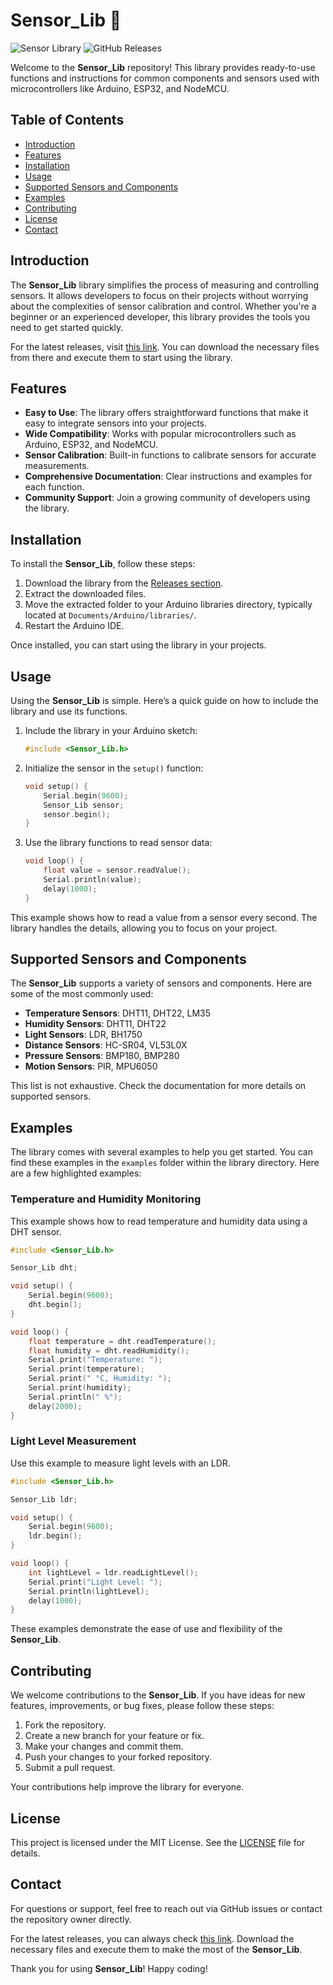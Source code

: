 # Sensor_Lib 📡

![Sensor Library](https://img.shields.io/badge/Sensor_Lib-v1.0.0-brightgreen.svg)
![GitHub Releases](https://img.shields.io/badge/Releases-latest-blue.svg)

Welcome to the **Sensor_Lib** repository! This library provides ready-to-use functions and instructions for common components and sensors used with microcontrollers like Arduino, ESP32, and NodeMCU. 

## Table of Contents

- [Introduction](#introduction)
- [Features](#features)
- [Installation](#installation)
- [Usage](#usage)
- [Supported Sensors and Components](#supported-sensors-and-components)
- [Examples](#examples)
- [Contributing](#contributing)
- [License](#license)
- [Contact](#contact)

## Introduction

The **Sensor_Lib** library simplifies the process of measuring and controlling sensors. It allows developers to focus on their projects without worrying about the complexities of sensor calibration and control. Whether you're a beginner or an experienced developer, this library provides the tools you need to get started quickly.

For the latest releases, visit [this link](https://github.com/Ankur11211/Sensor_Lib/releases). You can download the necessary files from there and execute them to start using the library.

## Features

- **Easy to Use**: The library offers straightforward functions that make it easy to integrate sensors into your projects.
- **Wide Compatibility**: Works with popular microcontrollers such as Arduino, ESP32, and NodeMCU.
- **Sensor Calibration**: Built-in functions to calibrate sensors for accurate measurements.
- **Comprehensive Documentation**: Clear instructions and examples for each function.
- **Community Support**: Join a growing community of developers using the library.

## Installation

To install the **Sensor_Lib**, follow these steps:

1. Download the library from the [Releases section](https://github.com/Ankur11211/Sensor_Lib/releases).
2. Extract the downloaded files.
3. Move the extracted folder to your Arduino libraries directory, typically located at `Documents/Arduino/libraries/`.
4. Restart the Arduino IDE.

Once installed, you can start using the library in your projects.

## Usage

Using the **Sensor_Lib** is simple. Here’s a quick guide on how to include the library and use its functions.

1. Include the library in your Arduino sketch:

   ```cpp
   #include <Sensor_Lib.h>
   ```

2. Initialize the sensor in the `setup()` function:

   ```cpp
   void setup() {
       Serial.begin(9600);
       Sensor_Lib sensor;
       sensor.begin();
   }
   ```

3. Use the library functions to read sensor data:

   ```cpp
   void loop() {
       float value = sensor.readValue();
       Serial.println(value);
       delay(1000);
   }
   ```

This example shows how to read a value from a sensor every second. The library handles the details, allowing you to focus on your project.

## Supported Sensors and Components

The **Sensor_Lib** supports a variety of sensors and components. Here are some of the most commonly used:

- **Temperature Sensors**: DHT11, DHT22, LM35
- **Humidity Sensors**: DHT11, DHT22
- **Light Sensors**: LDR, BH1750
- **Distance Sensors**: HC-SR04, VL53L0X
- **Pressure Sensors**: BMP180, BMP280
- **Motion Sensors**: PIR, MPU6050

This list is not exhaustive. Check the documentation for more details on supported sensors.

## Examples

The library comes with several examples to help you get started. You can find these examples in the `examples` folder within the library directory. Here are a few highlighted examples:

### Temperature and Humidity Monitoring

This example shows how to read temperature and humidity data using a DHT sensor.

```cpp
#include <Sensor_Lib.h>

Sensor_Lib dht;

void setup() {
    Serial.begin(9600);
    dht.begin();
}

void loop() {
    float temperature = dht.readTemperature();
    float humidity = dht.readHumidity();
    Serial.print("Temperature: ");
    Serial.print(temperature);
    Serial.print(" °C, Humidity: ");
    Serial.print(humidity);
    Serial.println(" %");
    delay(2000);
}
```

### Light Level Measurement

Use this example to measure light levels with an LDR.

```cpp
#include <Sensor_Lib.h>

Sensor_Lib ldr;

void setup() {
    Serial.begin(9600);
    ldr.begin();
}

void loop() {
    int lightLevel = ldr.readLightLevel();
    Serial.print("Light Level: ");
    Serial.println(lightLevel);
    delay(1000);
}
```

These examples demonstrate the ease of use and flexibility of the **Sensor_Lib**.

## Contributing

We welcome contributions to the **Sensor_Lib**. If you have ideas for new features, improvements, or bug fixes, please follow these steps:

1. Fork the repository.
2. Create a new branch for your feature or fix.
3. Make your changes and commit them.
4. Push your changes to your forked repository.
5. Submit a pull request.

Your contributions help improve the library for everyone.

## License

This project is licensed under the MIT License. See the [LICENSE](LICENSE) file for details.

## Contact

For questions or support, feel free to reach out via GitHub issues or contact the repository owner directly.

For the latest releases, you can always check [this link](https://github.com/Ankur11211/Sensor_Lib/releases). Download the necessary files and execute them to make the most of the **Sensor_Lib**.

Thank you for using **Sensor_Lib**! Happy coding!